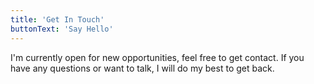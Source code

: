 ```yaml
---
title: 'Get In Touch'
buttonText: 'Say Hello'
---
```


I'm currently open for new opportunities, feel free to get contact. If you have any questions or want to talk, I will do my best to get back.
